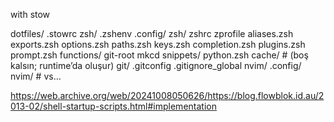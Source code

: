 with stow


dotfiles/
  .stowrc
  zsh/
    .zshenv
    .config/
      zsh/
        zshrc
        zprofile
        aliases.zsh
        exports.zsh
        options.zsh
        paths.zsh
        keys.zsh
        completion.zsh
        plugins.zsh
        prompt.zsh
        functions/
          git-root
          mkcd
        snippets/
          python.zsh
        cache/            # (boş kalsın; runtime’da oluşur)
  git/
    .gitconfig
    .gitignore_global
  nvim/
    .config/
      nvim/               # vs…









https://web.archive.org/web/20241008050626/https://blog.flowblok.id.au/2013-02/shell-startup-scripts.html#implementation



